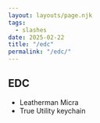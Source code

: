 ```yaml
---
layout: layouts/page.njk
tags:
  - slashes
date: 2025-02-22
title: "/edc"
permalink: "/edc/"
---
```


## EDC

- Leatherman Micra
- True Utility keychain
